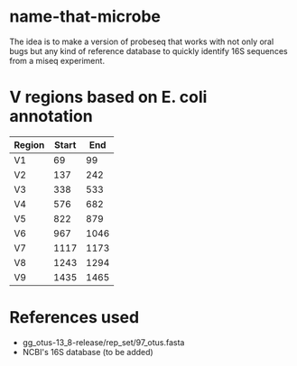 # name-that-microbe

The idea is to make a version of probeseq that works with not only oral bugs but any kind of reference database to quickly identify 16S sequences from a miseq experiment.

# V regions based on E. coli annotation

| Region | Start | End |
|--------|-------|-----|
| V1 | 69 | 99 |
| V2 | 137 | 242 |
| V3 | 338 | 533 |
| V4 | 576 | 682 |
| V5 | 822 | 879 |
| V6 | 967 | 1046 |
| V7 | 1117 | 1173 |
| V8 | 1243 | 1294 |
| V9 | 1435 | 1465 |

# References used

* gg_otus-13_8-release/rep_set/97_otus.fasta
* NCBI's 16S database (to be added)
